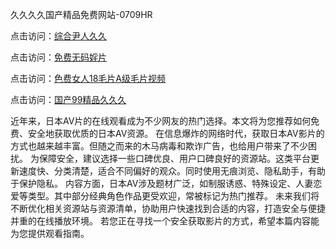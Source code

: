 久久久久国产精品免费网站-0709HR

点击访问：<a href="https://heiliaowt0d7p.pages.dev">综合尹人久久</a>

点击访问：<a href="https://heiliaoll4qsx.pages.dev">免费无码婬片</a>

点击访问：<a href="https://heiliaoxwd5i8.pages.dev">色费女人18毛片A级毛片视频</a>

点击访问：<a href="https://heiliaoow5kzm.pages.dev">国产99精品久久久</a>


近年来，日本AV片的在线观看成为不少网友的热门选择。本文将为您推荐如何免费、安全地获取优质的日本AV资源。
在信息爆炸的网络时代，获取日本AV影片的方式也越来越丰富。但随之而来的木马病毒和欺诈广告，也给用户带来了不少困扰。
为保障安全，建议选择一些口碑优良、用户口碑良好的资源站。这类平台更新速度快、分类清楚，适合不同偏好的观众。同时使用无痕浏览、隐私助手，有助于保护隐私。
内容方面，日本AV涉及题材广泛，如制服诱惑、特殊设定、人妻恋爱等类型。其中部分经典角色作品更受欢迎，常被标记为热门推荐。
未来我们将不断优化相关资源站与资源清单，协助用户快速找到合适的内容，打造安全与便捷并重的在线播放环境。
若您正在寻找一个安全获取影片的方式，希望本篇内容能为您提供观看指南。


<span style="display:none;">[Canonical link]( https://github.com/kd20250709/247242 ）</span>
